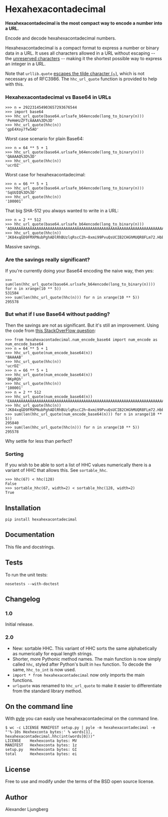 Hexahexacontadecimal
====================

**Hexahexacontadecimal is the most compact way to encode a number into a URL.**

Encode and decode hexahexacontadecimal numbers.

Hexahexacontadecimal is a compact format to express a number or binary data in a URL. It uses all characters allowed in
a URL without escaping -- the [unreserved characters](http://tools.ietf.org/html/rfc3986#section-2.3) -- making it the
shortest possible way to express an integer in a URL.

Note that `urllib.quote` [escapes the tilde character (~)](http://bugs.python.org/issue16285), which is not necessary as
of RFC3986. The `hhc_url_quote` function is provided to help with this.

### Hexahexacontadecimal vs Base64 in URLs

    >>> n = 292231454903657293676544
    >>> import base64
    >>> hhc_url_quote(base64.urlsafe_b64encode(long_to_binary(n)))
    'PeHmHzZFTcAAAA%3D%3D'
    >>> hhc_url_quote(hhc(n))
    'gpE4Xoy7fw5AO'

Worst case scenario for plain Base64:

    >>> n = 64 ** 5 + 1
    >>> hhc_url_quote(base64.urlsafe_b64encode(long_to_binary(n)))
    'QAAAAQ%3D%3D'
    >>> hhc_url_quote(hhc(n))
    'ucrDZ'

Worst case for hexahexacontadecimal:

    >>> n = 66 ** 5 + 1
    >>> hhc_url_quote(base64.urlsafe_b64encode(long_to_binary(n)))
    'SqUUIQ%3D%3D'
    >>> hhc_url_quote(hhc(n))
    '100001'

That big SHA-512 you always wanted to write in a URL:

    >>> n = 2 ** 512
    >>> hhc_url_quote(base64.urlsafe_b64encode(long_to_binary(n)))
    'AQAAAAAAAAAAAAAAAAAAAAAAAAAAAAAAAAAAAAAAAAAAAAAAAAAAAAAAAAAAAAAAAAAAAAAAAAAAAAAAAAAAAAA%3D'
    >>> hhc_url_quote(hhc(n))
    'JK84xqGD9FMXPNubPghADlRhBUzlqRscC2h~8xmi99PvuQsUCIB2CHGhMUQR8FLm72.Hbbctkqi89xspay~y4'

Massive savings.

### Are the savings really significant?

If you're currently doing your Base64 encoding the naive way, then yes:

    >>> sum(len(hhc_url_quote(base64.urlsafe_b64encode(long_to_binary(n)))) for n in xrange(10 ** 5))
    531584
    >>> sum(len(hhc_url_quote(hhc(n))) for n in xrange(10 ** 5))
    295578

### But what if I use Base64 without padding?

Then the savings are not as significant. But it's still an improvement. Using the code from [this StackOverFlow
question](http://stackoverflow.com/a/561704/76900):

    >>> from hexahexacontadecimal.num_encode_base64 import num_encode as num_encode_base64
    >>> n = 64 ** 5 + 1
    >>> hhc_url_quote(num_encode_base64(n))
    'BAAAAB'
    >>> hhc_url_quote(hhc(n))
    'ucrDZ'
    >>> n = 66 ** 5 + 1
    >>> hhc_url_quote(num_encode_base64(n))
    'BKpRQh'
    >>> hhc_url_quote(hhc(n))
    '100001'
    >>> n = 2 ** 512
    >>> hhc_url_quote(num_encode_base64(n))
    'EAAAAAAAAAAAAAAAAAAAAAAAAAAAAAAAAAAAAAAAAAAAAAAAAAAAAAAAAAAAAAAAAAAAAAAAAAAAAAAAAAAAAA'
    >>> hhc_url_quote(hhc(n))
    'JK84xqGD9FMXPNubPghADlRhBUzlqRscC2h~8xmi99PvuQsUCIB2CHGhMUQR8FLm72.Hbbctkqi89xspay~y4'
    >>> sum(len(hhc_url_quote(num_encode_base64(n))) for n in xrange(10 ** 5))
    295840
    >>> sum(len(hhc_url_quote(hhc(n))) for n in xrange(10 ** 5))
    295578

Why settle for less than perfect?

### Sorting

If you wish to be able to sort a list of HHC values numerically there is a variant of HHC that allows this. See `sortable_hhc`.

    >>> hhc(67) < hhc(128)
    False
    >>> sortable_hhc(67, width=2) < sortable_hhc(128, width=2)
    True

## Installation

    pip install hexahexacontadecimal

## Documentation

This file and docstrings.

## Tests

To run the unit tests:

    nosetests --with-doctest

## Changelog

### 1.0

Initial release.

### 2.0

* New: sortable HHC. This variant of HHC sorts the same alphabetically as numerically for equal length strings.
* Shorter, more Pythonic method names. The main function is now simply called `hhc`, styled after Python's built in `hex` function. To decode the same, `hhc_to_int` is now used.
* `import * from hexahexacontadecimal` now only imports the main functions.
* `urlquote` was renamed to `hhc_url_quote` to make it easier to differentiate from the standard library method.

## On the command line

With [pyle](https://github.com/aljungberg/pyle) you can easily use hexahexacontadecimal on the command line.

    $ wc -c LICENSE MANIFEST setup.py | pyle -m hexahexacontadecimal -e "'%-10s Hexhexconta bytes:' % words[1], hexahexacontadecimal.hhc(int(words[0]))"
    LICENSE    Hexhexconta bytes: MV
    MANIFEST   Hexhexconta bytes: 1z
    setup.py   Hexhexconta bytes: GI
    total      Hexhexconta bytes: ei

## License

Free to use and modify under the terms of the BSD open source license.

## Author

Alexander Ljungberg
